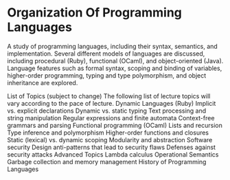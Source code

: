 # Organization Of Programming Languages

A study of programming languages, including their syntax, semantics, and implementation. Several different models of languages are discussed, including procedural (Ruby), functional (OCaml), and object-oriented (Java). Language features such as formal syntax, scoping and binding of variables, higher-order programming, typing and type polymorphism, and object inheritance are explored.

List of Topics (subject to change)
The following list of lecture topics will vary according to the pace of lecture.
Dynamic Languages (Ruby)
Implicit vs. explicit declarations
Dynamic vs. static typing
Text processing and string manipulation
Regular expressions and finite automata
Context-free grammars and parsing
Functional programming (OCaml)
Lists and recursion
Type inference and polymorphism
Higher-order functions and closures
Static (lexical) vs. dynamic scoping
Modularity and abstraction
Software security
Design anti-patterns that lead to security flaws
Defenses against security attacks
Advanced Topics
Lambda calculus
Operational Semantics
Garbage collection and memory management
History of Programming Languages
